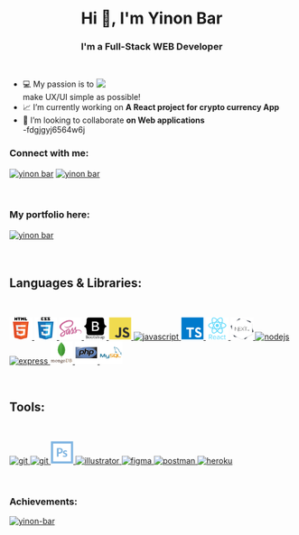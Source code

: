 <h1 align="center">Hi 👋, I'm Yinon Bar</h1>
<h3 align="center">I'm a Full-Stack WEB Developer</h3>
<br>
<p>
<img align="right" width="350"  src="https://camo.githubusercontent.com/8bf6f6d78abc81fcf9c49f10649423e73ea44bc248e83aaae8759d401c829a84/68747470733a2f2f70687973696373677572756b756c2e66696c65732e776f726470726573732e636f6d2f323031392f30322f6368617261637465722d312e676966"/>
 </p>

- 💻 My passion is to make UX/UI simple as possible! 
- 📈 I’m currently working on **A React project for crypto currency App**
- 👯 I’m looking to collaborate **on Web applications**  
-fdgjgyj6564w6j






<h3 align="left">Connect with me:</h3>
<p align="left" width="5">
<a href="https://www.linkedin.com/in/inonbar" target="_blank"><img align="center" src="https://raw.githubusercontent.com/rahuldkjain/github-profile-readme-generator/master/src/images/icons/Social/linked-in-alt.svg" alt="yinon bar" height="30" width="40" /></a>
<a href="https://fb.com/yinon bar" target="blank"><img align="center" src="https://raw.githubusercontent.com/rahuldkjain/github-profile-readme-generator/master/src/images/icons/Social/facebook.svg" alt="yinon bar" height="30" width="40" /></a>
</p>
<br>

<h3 align="left">My portfolio here:</h3>
<a href="https://yinon-bar.netlify.app/" target="blank"><img align="center" src="https://www.netlify.com/v3/img/components/logomark.png" alt="yinon bar" width="40" /></a>

<br>
<br>
<br>

<h2 align="left">Languages & Libraries:</h2>
<br>
<p align="left"> 
<!-- <a href="https://angular.io" target="_blank" rel="noreferrer"> <img src="https://angular.io/assets/images/logos/angular/angular.svg" alt="angular" width="40" height="40"/> </a>  -->
<!-- HTML link -->
<a href="https://www.w3.org/html/" target="_blank" rel="noreferrer"> <img src="https://raw.githubusercontent.com/devicons/devicon/master/icons/html5/html5-original-wordmark.svg" alt="html5" width="40" height="40"/> </a> 
<!-- CSS link -->
<a href="https://www.w3schools.com/css/" target="_blank" rel="noreferrer"> <img src="https://raw.githubusercontent.com/devicons/devicon/master/icons/css3/css3-original-wordmark.svg" alt="css3" width="40" height="40"/> </a> 
<!-- Sass link -->
<a href="https://sass-lang.com" target="_blank" rel="noreferrer"> 
<img src="https://raw.githubusercontent.com/devicons/devicon/master/icons/sass/sass-original.svg" alt="sass" width="40" height="40"/> </a> 
<!-- BootStrap link -->
<a href="https://getbootstrap.com" target="_blank" rel="noreferrer"> <img src="https://raw.githubusercontent.com/devicons/devicon/master/icons/bootstrap/bootstrap-plain-wordmark.svg" alt="bootstrap" width="40" height="40"/> </a> 
<!-- JavaScript link -->
<a href="https://developer.mozilla.org/en-US/docs/Web/JavaScript" target="_blank" rel="noreferrer"> <img src="https://raw.githubusercontent.com/devicons/devicon/master/icons/javascript/javascript-original.svg" alt="javascript" width="40" height="40"/> </a> 
<!-- jQuery link -->
<a href="https://www.vectorlogo.zone/logos/jquery/jquery-ar21.png" target="_blank" rel="noreferrer"> <img src="https://www.vectorlogo.zone/logos/jquery/jquery-ar21.png" alt="javascript"  height="40"/> </a>
<!-- TypeScript -->
<a href="https://www.typescriptlang.org/" target="_blank" rel="noreferrer"> 
<img src="https://raw.githubusercontent.com/devicons/devicon/master/icons/typescript/typescript-original.svg" alt="typescript" width="40" height="40"/> </a> 
<!-- React link -->
<a href="https://reactjs.org/" target="_blank" rel="noreferrer"> <img src="https://raw.githubusercontent.com/devicons/devicon/master/icons/react/react-original-wordmark.svg" alt="react" width="40" height="40"/> </a> 
 <!-- next js -->
<a href="https://nextjs.org/" target="_blank" rel="noreferrer"> <img src="https://raw.githubusercontent.com/Rohan-Shakya/Rohan-Shakya/master/images/next_logo.png" alt="nextjs" width="40" height="40"/> </a> 
<!-- node js -->
<a href="https://nodejs.org" target="_blank" rel="noreferrer"> <img src="https://ih1.redbubble.net/image.1637717834.1604/pp,840x830-pad,1000x1000,f8f8f8.u1.jpg" alt="nodejs" width="40" height="40"/> </a> 
 <!--Express link  -->
<a href="https://expressjs.com" target="_blank" rel="noreferrer"> <img src="https://rithmapp.s3-us-west-2.amazonaws.com/assets/express-logo.png" alt="express" height="40"/> </a> 
 <!--mongo db  -->
<a href="https://www.mongodb.com/" target="_blank" rel="noreferrer"> <img src="https://raw.githubusercontent.com/devicons/devicon/master/icons/mongodb/mongodb-original-wordmark.svg" alt="mongodb" width="40" height="40"/> </a> 
<!-- PHP -->
 <a href="https://www.php.net" target="_blank" rel="noreferrer"> <img src="https://raw.githubusercontent.com/devicons/devicon/master/icons/php/php-original.svg" alt="php" width="40" height="40"/> </a> 
<!-- MySql -->
<a href="https://www.mysql.com/" target="_blank" rel="noreferrer"> <img src="https://raw.githubusercontent.com/devicons/devicon/master/icons/mysql/mysql-original-wordmark.svg" alt="mysql" width="40" height="40"/> </a> 
</p>

<br>

<h2 align="left">Tools:</h2>
<br>
<p align="left"> 
<!-- git link -->
<a href="https://git-scm.com/" target="_blank" rel="noreferrer"> <img src="https://www.vectorlogo.zone/logos/git-scm/git-scm-icon.svg" alt="git" width="40" height="40"/> </a> 
<!-- github link -->
<a href="https://git-scm.com/" target="_blank" rel="noreferrer"> <img src="https://www.kindpng.com/picc/m/255-2558173_github-logo-png-transparent-png.png" alt="git" width="40" height="40"/> </a> 
<!-- PhotoShop link -->
<a href="https://www.photoshop.com/en" target="_blank" rel="noreferrer"> <img src="https://raw.githubusercontent.com/devicons/devicon/master/icons/photoshop/photoshop-line.svg" alt="photoshop" width="40" height="40"/> </a>
<!-- Illustrator -->
<a href="https://www.adobe.com/in/products/illustrator.html" target="_blank" rel="noreferrer"> <img src="https://www.vectorlogo.zone/logos/adobe_illustrator/adobe_illustrator-icon.svg" alt="illustrator" width="40" height="40"/> </a> 
<!-- figma link -->
<a href="https://www.figma.com/" target="_blank" rel="noreferrer"> <img src="https://www.vectorlogo.zone/logos/figma/figma-icon.svg" alt="figma" width="40" height="40"/> </a> 
<a href="https://postman.com" target="_blank" rel="noreferrer"> <img src="https://www.vectorlogo.zone/logos/getpostman/getpostman-icon.svg" alt="postman" width="40" height="40"/> </a> 
<!-- heroku link -->
<a href="https://heroku.com" target="_blank" rel="noreferrer"> <img src="https://www.vectorlogo.zone/logos/heroku/heroku-icon.svg" alt="heroku" width="40" height="40"/> </a>
 
</p>

<br>
<h3 align="left">Achievements:</h3>

<p align="left"> <a href="https://github.com/ryo-ma/github-profile-trophy"><img src="https://github-profile-trophy.vercel.app/?username=yinon-bar" alt="yinon-bar" /></a> </p>
